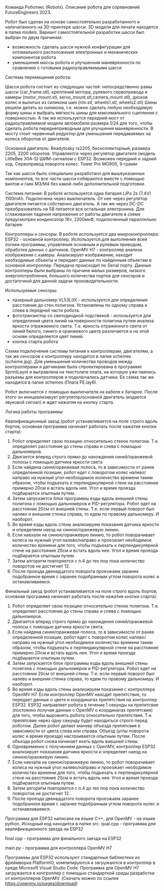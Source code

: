 Команда Роботикс (Robotx). Описание робота для соревновний FutureEngineers 2023.

Робот был сделан на основе самостоятельно разработанного и напечатанного на 3D-принтере шасси. 3D модели для печати находятся в папке models. 
Вариант самостоятельной разработки шасси был выбран по двум причинам: 
- возможность сделать шасси нужной конфигурации для оптимального расположения электронных и механических компонентов робота 
- уменьшения массы робота и улучшенния маневренности по сравнению с готовыми радиоуправляемыми шасси

Система перемещения робота:

Шасси робота состоит из следующих частей: 
непосредственно рамы шасси (car_frame.stl), 
креплений мотора, рулевого сервопривода и камеры (motor_mount.stl, servo_mount.stl,camera_mount.stl),
дисков колес и вылитых из силикона шин (rim.stl, wheels1.stl, wheels2.stl)
Шины решили делать из силикона, т.к. можно сделать любую необходимую форму шины и выбрать мягкость шины для максимального сцепления с поверхностью.
А так же используется передний мост от радиоуправляемой модели автомобиля размера 1/24 для того, чтобы сделать робота переднеприводным для улучшения маневренности. В мосту стоит 
червячный редуктор для уменьшения передаваемых на колеса оборотов от двигателя.

Основной двигатель: Readytosky rs2205, бесколлекторный, размера 2205, 2200 оборотов. Управляется через регулятор двигателя (модель LittleBee 30A-S) ШИМ-сигналом с ESP32. Возможен передний и задний ход.
Сервопривод поворота колес: Tower Pro MG90S, 9 грамм

Так как шасси было специально разработано для вышеуказанных компонентов, то все части шасси собираются вместе с помощью винтов и гаек M3/M4 без какой-либо дополнительной подготовки. 

Система питания:
В роботе используется одна батарея LiPo 2s (7.4V) 1100mAh. Подключена через выключатель. От нее через регулятор двигателя питается собственно двигатель. А так же через DC-DC 
преобразователь на 5В питается вся остальная электроника. Для сглаживания падения напряжения от работы двигателя в схеме предусмотрен конденсатор 16v, 2200мкФ, подключенный 
параллельно батарее.

Контроллеры и сенсоры:
В роботе используется два микроконтроллера: 
ESP32 - основной контроллер. Используется для выполнения всей логики программы, управления основным и рулевым приводом, обработка данных с датчиков.
OpenMV H7 - контроллер анализа изображения с камеры. Анализирует изображение, находит необходимые объекты и передает данные по найденным объектам в основной контроллер.
Передача происходит по Serial порту. Данные контроллеры были выбраны по причине малых размеров, низкого энергопотребления, большого количества портов для сенсоров
 и достаточной для данной задачи производительности.

Используемые сенсоры:
- лазерный дальномер VL53L0X - используется для определения расстояния до стен полигона. Установлены по одному справа и слева в передней части робота.
- фототранзистор со светодиодной подствекой - используется для определения цвета линий на поверхности полигона путем анализа яркости отражаемого света. Т.е. яркость отраженного света
от линий белого, синего и оранжевого цвета различается и на этой основе определяется цвет линий.
- кнопка старта робота

Схема подключения системы питания к контроллерам, двигателям, а так же сенсоров к контроллеру находится в папке schemes (scheme.jpg).
Для уменьшения количества проводов между контроллерами и датчиками была спроектирована в программе SprintLayot и вытравлена на текстолите плата, на которую уже паялись разъемы для контроллеров и подключались датчики.
Ее схема так же находится в папке schemes (Плата FE.lay6).
 

Робот включается с помощью выключателя на кабеле к батарее. После этого он инициализирует регулятор/основной двигатель (издается звуковой сигнал) и ждет нажатия на кнопку старта.


Логика работы программы:

Квалификационный заезд (робот устанавливается на поле строго вдоль бортов, основная программа начинает работать после нажатия кнопки старта):

1. Робот определяет свою позицию относительно стенок полигона. Т.е. определяет расстояние до стены справа и слева с помощью дальномеров.
2. Двигается вперед строго прямо до нахождения синей/оранжевой полосы с помощью датчика яркости света
3. Если найдена синяя/оранжевая полоса, то в зависимости от ранее определенной позиции, робот едет с поворотом колес налево/направо на нужный угол необходимое количество 
времени таким образом, чтобы подъехать к перпендикулярной стене на расстояние примерно 20см и встать вдоль нее. Угол и время проезда подбирается опытным путем.
4. Затем запускается блок программы езды вдоль внешней стены полигона с помощью дальномеров и PID-регулятора. Робот едет на расстоянии 20см от внешней стены. Т.е. если первый поворот был налево 
и внешняя стенка справа, то едем по правому дальномеру. И наоборот.
5. Во время езды вдоль стены анализируем показания датчика яркости и определяем наезд на синюю/оранжевую линию.
6. Если наехали на синюю/оранжевую линию, то робот поворачивает колеса на нужный угол налево/направо и проезжает неободимое количество времени для того, чтобы подъехать к 
перпендикулярной стене на расстояние 20см и встать вдоль нее. Угол и время проезда подбирается опытным путем.
7. Затем алгоритм повторяется с п.4 до тех пор пока количество поворотов не достигнет 12.
8. После проезда двенадцатого поворота проезжаем заранее подобранное время с заранее подобранным углом поворота колес и останавливаемся.

Финальный заезд (робот устанавливается на поле строго вдоль бортов, основная программа начинает работать после нажатия кнопки старта):
1. Робот определяет свою позицию относительно стенок полигона. Т.е. определяет расстояние до стены справа и слева с помощью дальномеров.
2. Двигается вперед строго прямо до нахождения синей/оранжевой полосы с помощью датчика яркости света.
3. Если найдена синяя/оранжевая полоса, то в зависимости от ранее определенной позиции, робот едет с поворотом колес налево/направо на нужный угол необходимое количество 
времени таким образом, чтобы подъехать к перпендикулярной стене на расстояние примерно 20см и встать вдоль нее. Угол и время проезда подбирается опытным путем.
4. Затем запускается блок программы езды вдоль внешней стены полигона с помощью дальномеров и PID-регулятора. Робот едет на расстоянии 20см от внешней стены. Т.е. если первый поворот был налево 
и внешняя стенка справа, то едем по правому дальномеру. И наоборот.
5. Во время езды вдоль стены анализируем показания с контроллера OpenMV H7. Если контроллер OpenMV находит препятствие, то передает данные о цвете и координатах препятствия на контроллер ESP32. 
ESP32 направляет робота в течение 1 секунды на препятсвие (постоянно получая данные с OpenMV о координатах препятсвия) для того, чтобы выровнять робота относительно препятствия. Т.е. препятсвие через одну секунду будет находиться строго перед роботом. 
Далее робот делает маневр объезда препятсвия в зависимости от цвета слева или справа. Объезд (углы поворота колес и время проезда) настраивается опытным путем. После объезда робот снова начинает ехать вдоль внешней стены.
6. Одновременно с получением данных с OpenMV, контроллер ESP32 анализирует показания датчика яркости и определяет наезд на синюю/оранжевую линию.
7. Если наехали на синюю/оранжевую линию, то робот поворачивает колеса на нужный угол налево/направо и проезжает неободимое количество времени для того, чтобы подъехать к 
перпендикулярной стене на расстояние 20см и встать вдоль нее. Угол и время проезда подбирается опытным путем.
8. Затем алгоритм повторяется с п.4 до тех пор пока количество поворотов не достигнет 12.
9. После проезда двенадцатого поворота проезжаем заранее подобранное время с заранее подобранным углом поворота колес и останавливаемся.


Программа для ESP32 написана на языке C++, для OpenMV - на языке python. Исходный код находится в папке src.
qual.cpp - программа для квалификационного заезда на ESP32

final.cpp - программа для финального заезда на ESP32

main.py - программа для контроллера OpenMV H7

Программы для ESP32 используют стандартные библиотеки из фреймворка PlatformIO, компилируются и загружаются в контроллер в среде Microsoft Visual Studio Code.
Программа для OpenMV H7 загружается в контроллер с помощью стандартной среды разработки от контроллеров OpenMV. (Скачать можно по ссылке https://openmv.io/pages/download)



